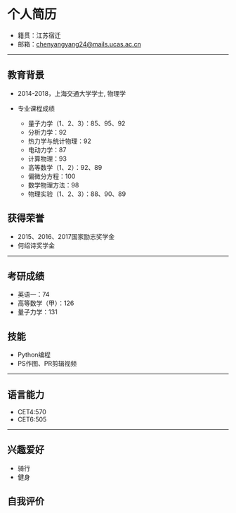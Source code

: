 # 个人简历
- 籍贯：江苏宿迁
- 邮箱：chenyangyang24@mails.ucas.ac.cn

---

## 教育背景

- 2014-2018，上海交通大学学士, 物理学

- 专业课程成绩
  - 量子力学（1、2、3）：85、95、92
  - 分析力学：92
  - 热力学与统计物理：92
  - 电动力学：87
  - 计算物理：93
  - 高等数学（1、2）：92、89
  - 偏微分方程：100
  - 数学物理方法：98
  - 物理实验（1、2、3）：88、90、89
 
## 获得荣誉
  - 2015、2016、2017国家励志奖学金
  - 何绍诗奖学金

---

## 考研成绩
- 英语一：74
- 高等数学（甲）：126
- 量子力学：131


## 技能
- Python编程
- PS作图、PR剪辑视频

---


## 语言能力

- CET4:570
- CET6:505

---

## 兴趣爱好

- 骑行
- 健身

## 自我评价

